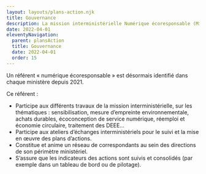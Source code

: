 ```yaml
---
layout: layouts/plans-action.njk
title: Gouvernance
description: La mission interministérielle Numérique écoresponsable (MiNumEco) participe et coordonne la stratégie de la performance environnementale des services numériques publics.
date: 2022-04-01
eleventyNavigation:
  parent: plansAction
  title: Gouvernance
  date: 2022-04-01
  order: 15
---
```


Un référent « numérique écoresponsable » est désormais identifié dans chaque ministère depuis 2021. 

Ce référent :

- Participe aux différents travaux de la mission interministérielle, sur les thématiques : sensibilisation, mesure d’empreinte environnementale, achats durables, écoconception de service numérique, réemploi et économie circulaire, traitement des DEEE…
- Participe aux ateliers d’échanges interministériels pour le suivi et la mise en œuvre des plans d’actions.
- Constitue et anime un réseau de correspondants au sein des directions de son périmètre ministériel.
- S’assure que les indicateurs des actions sont suivis et consolidés (par exemple dans un tableau de bord ou de pilotage).
